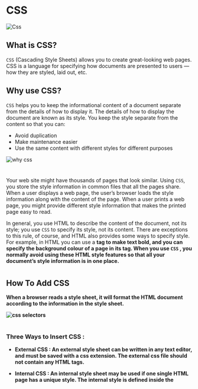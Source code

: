 # CSS

![Css](https://miro.medium.com/max/600/1*OFsc0SD55jhi8cjo7aCA4w.jpeg)
## What is CSS?  

`CSS` (Cascading Style Sheets) allows you to create great-looking web pages. CSS is a language for specifying how documents are presented to users — how they are styled, laid out, etc.

## Why use CSS?
`CSS` helps you to keep the informational content of a document separate from the details of how to display it. The details of how to display the document are known as its style. You keep the style separate from the content so that you can:

- Avoid duplication  
- Make maintenance easier  
- Use the same content with different styles for different purposes  

![why css](https://www.thoughtco.com/thmb/-MMd7PngVq3k7lbz_O13DFwWmmY=/2200x1467/filters:fill(auto,1)/change-fonts-using-css-3464229-8dda48c837ea41ccaca06019e639eee2.png)  
#

Your web site might have thousands of pages that look similar. Using `CSS`, you store the style information in common files that all the pages share. When a user displays a web page, the user’s browser loads the style information along with the content of the page. When a user prints a web page, you might provide different style information that makes the printed page easy to read.

In general, you use HTML to describe the content of the document, not its style; you use `CSS` to specify its style, not its content. There are exceptions to this rule, of course, and HTML also provides some ways to specify style. For example, in HTML you can use a <b> tag to make text bold, and you can specify the background colour of a page in its *<body>* tag. When you use `CSS` , you normally avoid using these HTML style features so that all your document’s style information is in one place.
#
## How To Add CSS  

When a browser reads a style sheet, it will format the HTML document according to the information in the style sheet.

![css selectors](https://s3.eu-west-2.amazonaws.com/uploads.3alampro.com/old/monthly_2018_01/css-selectors-1f0064.png.d03086c298b6ce0f85c394976d9ccacb.png)
#
### Three Ways to Insert CSS  : 

- **External CSS**  :
An external style sheet can be written in any text editor, and must be saved with a css extension.
The external css file should not contain any HTML tags.  


- **Internal CSS**  :
An internal style sheet may be used if one single HTML page has a unique style. The internal style is defined inside the <style> element, inside the head section.    


- **Inline CSS** :  An inline style may be used to apply a unique style for a single element. To use inline styles, add the style attribute to the relevant element. The style attribute can contain any CSS property.  


### CSS color Property :  
The color property specifies the color of text.    

example                                | code                                         |  
---------------------------------------|:---------------------------------------------|  
Set the text color with a HEX value:   | *body {color: #92a8d1;}*                     |
Set the text color with an RGB value:  | *body {color: rgb(201, 76, 76);}*            |
Set the text color with an RGBA value: | *body {color: rgba(201, 76,76, 0.6);}*       |
Set the text color with a HSL value:   |*body {color: hsl(89, 43%, 51%);}*            | 
Set the text color with a HSLA value:  | *body {color: hsla(89, 43%, 51%, 0.6);}*     |   

to see color, visit this link :  [Css Color](https://www.w3schools.com/cssref/css_colors.asp)  

#
### CSS background-color Property
 The background-color property sets the background color of an element.
The background of an element is the total size of the element, including padding and border (but not the margin).

`Tip`: Use a background color and a text color that makes the text easy to read.   

![css background](https://i.ytimg.com/vi/Vzu6DLWpy9Y/maxresdefault.jpg)

`Example` :  

Set background colors for different elements:   

*body {  
  background-color: #fefbd8;  
}*
  

*h1 {  
  background-color: #80ced6;  
}* 
  

*div {  
  background-color: #d5f4e6;  
}*



*span {  
  background-color: #f18973;  
}*  
 
 


***@Amer Alqnahrah***

*Thanks to all staff that don't save any effort to help us.*   

